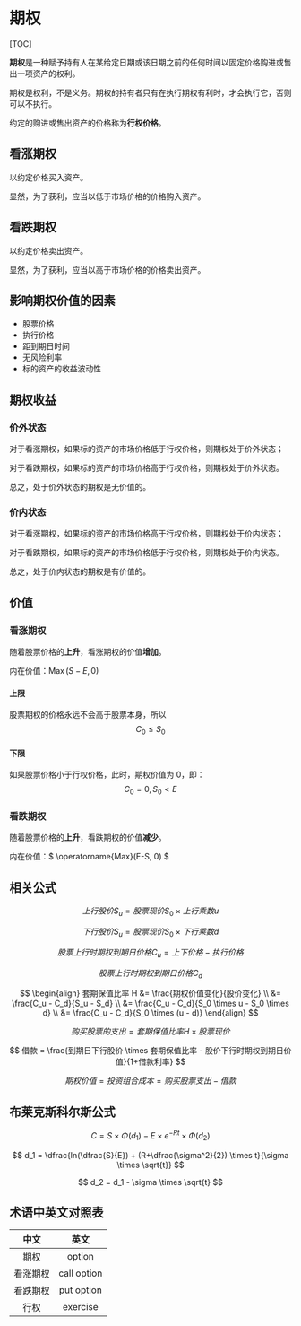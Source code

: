 # 期权

[TOC]

**期权**是一种赋予持有人在某给定日期或该日期之前的任何时间以固定价格购进或售出一项资产的权利。

期权是权利，不是义务。期权的持有者只有在执行期权有利时，才会执行它，否则可以不执行。

约定的购进或售出资产的价格称为**行权价格**。

## 看涨期权

以约定价格买入资产。

显然，为了获利，应当以低于市场价格的价格购入资产。

## 看跌期权

以约定价格卖出资产。

显然，为了获利，应当以高于市场价格的价格卖出资产。

## 影响期权价值的因素

* 股票价格
* 执行价格
* 距到期日时间
* 无风险利率
* 标的资产的收益波动性

## 期权收益

### 价外状态

对于看涨期权，如果标的资产的市场价格低于行权价格，则期权处于价外状态；

对于看跌期权，如果标的资产的市场价格高于行权价格，则期权处于价外状态。

总之，处于价外状态的期权是无价值的。

### 价内状态

对于看涨期权，如果标的资产的市场价格高于行权价格，则期权处于价内状态；

对于看跌期权，如果标的资产的市场价格低于行权价格，则期权处于价内状态。

总之，处于价内状态的期权是有价值的。

## 价值

### 看涨期权

随着股票价格的**上升**，看涨期权的价值**增加**。

内在价值：$\operatorname{Max}(S-E, 0)$

#### 上限

股票期权的价格永远不会高于股票本身，所以
$$
C_0 \leqslant S_0
$$

#### 下限

如果股票价格小于行权价格，此时，期权价值为 $0$，即：
$$
C_0 = 0, S_0 < E
$$

### 看跌期权

随着股票价格的**上升**，看跌期权的价值**减少**。

内在价值：$ \operatorname{Max}(E-S, 0) $

## 相关公式

$$
上行股价 S_u = 股票现价 {S_0} \times 上行乘数 u
$$

$$
下行股价 S_u = 股票现价 {S_0} \times 下行乘数 {d}
$$

$$
股票上行时期权到期日价格 {C_u} = 上下价格 - 执行价格
$$

$$
股票上行时期权到期日价格 {C_d}
$$

$$
\begin{align}
套期保值比率 H &= \frac{期权价值变化}{股价变化} \\
&= \frac{C_u - C_d}{S_u - S_d} \\
&= \frac{C_u - C_d}{S_0 \times u - S_0 \times d} \\
&= \frac{C_u - C_d}{S_0 \times (u - d)}
\end{align}
$$

$$
购买股票的支出 = 套期保值比率 H \times 股票现价
$$

$$
借款 = \frac{到期日下行股价 \times 套期保值比率 - 股价下行时期权到期日价值}{1+借款利率}
$$

$$
期权价值 = 投资组合成本 = 购买股票支出 - 借款
$$

## 布莱克斯科尔斯公式

$$
C = S \times \Phi(d_1) - E \times e^{-Rt} \times \Phi(d_2)
$$

$$
d_1 = \dfrac{In(\dfrac{S}{E}) + (R+\dfrac{\sigma^2}{2}) \times t}{\sigma \times \sqrt{t}}
$$

$$
d_2 = d_1 - \sigma \times \sqrt{t}
$$



## 术语中英文对照表

|   中文   |    英文     |
| :------: | :---------: |
|   期权   |   option    |
| 看涨期权 | call option |
| 看跌期权 | put option  |
|   行权   |  exercise   |

